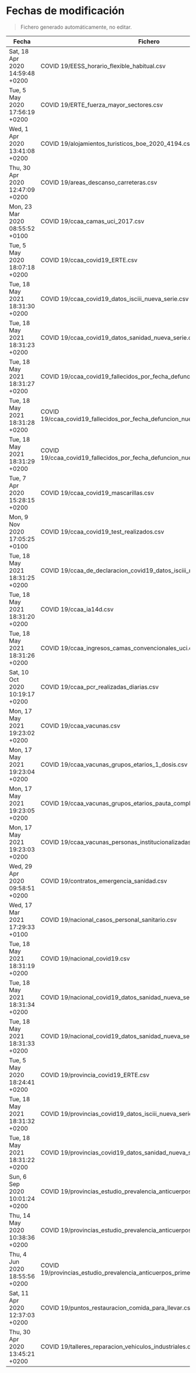 # Fechas de modificación

> Fichero generado automáticamente, no editar.

| Fecha                           | Fichero                  |
|---------------------------------|--------------------------|
| Sat, 18 Apr 2020 14:59:48 +0200  | COVID 19/EESS_horario_flexible_habitual.csv |
| Tue, 5 May 2020 17:56:19 +0200  | COVID 19/ERTE_fuerza_mayor_sectores.csv |
| Wed, 1 Apr 2020 13:41:08 +0200  | COVID 19/alojamientos_turisticos_boe_2020_4194.csv |
| Thu, 30 Apr 2020 12:47:09 +0200  | COVID 19/areas_descanso_carreteras.csv |
| Mon, 23 Mar 2020 08:55:52 +0100  | COVID 19/ccaa_camas_uci_2017.csv |
| Tue, 5 May 2020 18:07:18 +0200  | COVID 19/ccaa_covid19_ERTE.csv |
| Tue, 18 May 2021 18:31:30 +0200  | COVID 19/ccaa_covid19_datos_isciii_nueva_serie.csv |
| Tue, 18 May 2021 18:31:23 +0200  | COVID 19/ccaa_covid19_datos_sanidad_nueva_serie.csv |
| Tue, 18 May 2021 18:31:27 +0200  | COVID 19/ccaa_covid19_fallecidos_por_fecha_defuncion_nueva_serie.csv |
| Tue, 18 May 2021 18:31:28 +0200  | COVID 19/ccaa_covid19_fallecidos_por_fecha_defuncion_nueva_serie_long.csv |
| Tue, 18 May 2021 18:31:29 +0200  | COVID 19/ccaa_covid19_fallecidos_por_fecha_defuncion_nueva_serie_original.csv |
| Tue, 7 Apr 2020 15:28:15 +0200  | COVID 19/ccaa_covid19_mascarillas.csv |
| Mon, 9 Nov 2020 17:05:25 +0100  | COVID 19/ccaa_covid19_test_realizados.csv |
| Tue, 18 May 2021 18:31:25 +0200  | COVID 19/ccaa_de_declaracion_covid19_datos_isciii_nueva_serie.csv |
| Tue, 18 May 2021 18:31:20 +0200  | COVID 19/ccaa_ia14d.csv |
| Tue, 18 May 2021 18:31:26 +0200  | COVID 19/ccaa_ingresos_camas_convencionales_uci.csv |
| Sat, 10 Oct 2020 10:19:17 +0200  | COVID 19/ccaa_pcr_realizadas_diarias.csv |
| Mon, 17 May 2021 19:23:02 +0200  | COVID 19/ccaa_vacunas.csv |
| Mon, 17 May 2021 19:23:04 +0200  | COVID 19/ccaa_vacunas_grupos_etarios_1_dosis.csv |
| Mon, 17 May 2021 19:23:05 +0200  | COVID 19/ccaa_vacunas_grupos_etarios_pauta_completa.csv |
| Mon, 17 May 2021 19:23:03 +0200  | COVID 19/ccaa_vacunas_personas_institucionalizadas.csv |
| Wed, 29 Apr 2020 09:58:51 +0200  | COVID 19/contratos_emergencia_sanidad.csv |
| Wed, 17 Mar 2021 17:29:33 +0100  | COVID 19/nacional_casos_personal_sanitario.csv |
| Tue, 18 May 2021 18:31:19 +0200  | COVID 19/nacional_covid19.csv |
| Tue, 18 May 2021 18:31:34 +0200  | COVID 19/nacional_covid19_datos_sanidad_nueva_serie.csv |
| Tue, 18 May 2021 18:31:33 +0200  | COVID 19/nacional_covid19_datos_sanidad_nueva_serie_grupos_edad.csv |
| Tue, 5 May 2020 18:24:41 +0200  | COVID 19/provincia_covid19_ERTE.csv |
| Tue, 18 May 2021 18:31:32 +0200  | COVID 19/provincias_covid19_datos_isciii_nueva_serie.csv |
| Tue, 18 May 2021 18:31:22 +0200  | COVID 19/provincias_covid19_datos_sanidad_nueva_serie.csv |
| Sun, 6 Sep 2020 10:01:24 +0200  | COVID 19/provincias_estudio_prevalencia_anticuerpos_final.csv |
| Thu, 14 May 2020 10:38:36 +0200  | COVID 19/provincias_estudio_prevalencia_anticuerpos_primera_ronda.csv |
| Thu, 4 Jun 2020 18:55:56 +0200  | COVID 19/provincias_estudio_prevalencia_anticuerpos_primera_y_segunda_ronda.csv |
| Sat, 11 Apr 2020 12:37:03 +0200  | COVID 19/puntos_restauracion_comida_para_llevar.csv |
| Thu, 30 Apr 2020 13:45:21 +0200  | COVID 19/talleres_reparacion_vehiculos_industriales.csv |
